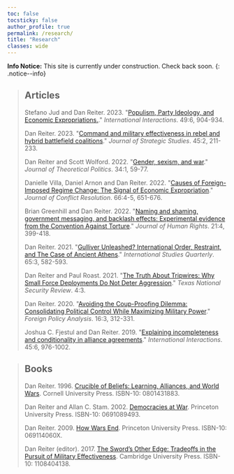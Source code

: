 ```yaml
---
toc: false
tocsticky: false
author_profile: true
permalink: /research/
title: "Research"
classes: wide
---
```


**Info Notice:** This site is currently under construction. Check back soon.
{: .notice--info}

> ## Articles
> Stefano Jud and Dan Reiter. 2023. "[Populism, Party Ideology, and Economic Expropriations.](https://www-tandfonline-com/action/showCitFormats?doi=10.1080%2F03050629.2023.2264464)." *International Interactions*. 49:6, 904-934.
>
> Dan Reiter. 2023. "[Command and military effectiveness in rebel and hybrid battlefield coalitions](https://www-tandfonline-com/doi/full/10.1080/01402390.2021.2002692)." *Journal of Strategic Studies*. 45:2, 211-233.
>
> Dan Reiter and Scott Wolford. 2022. "[Gender, sexism, and war](https://journals-sagepub-com/doi/full/10.1177/09516298211061151)." *Journal of Theoretical Politics*. 34:1, 59-77.
>
> Danielle Villa, Daniel Arnon and Dan Reiter. 2022. "[Causes of Foreign-Imposed Regime Change: The Signal of Economic Expropriation](https://journals-sagepub-com/doi/full/10.1177/00220027211070604)." *Journal of Conflict Resolution*. 66:4-5, 651-676.
>
> Brian Greenhill and Dan Reiter. 2022. "[Naming and shaming, government messaging, and backlash effects: Experimental evidence from the Convention Against Torture](https://www-tandfonline-com/doi/full/10.1080/14754835.2021.2011710)." *Journal of Human Rights*. 21:4, 399-418.
>
> Dan Reiter. 2021. "[Gulliver Unleashed? International Order, Restraint, and The Case of Ancient Athens](https://academic-oup-com/isq/article/65/3/582/6321881)." *International Studies Quarterly*. 65:3, 582-593.
>
> Dan Reiter and Paul Roast. 2021. "[The Truth About Tripwires: Why Small Force Deployments Do Not Deter Aggression](https://repositories.lib.utexas.edu/items/1fdd0d88-d181-4e2d-b0fb-2599b03c37a6)." *Texas National Security Review*. 4:3.
>
> Dan Reiter. 2020. "[Avoiding the Coup-Proofing Dilemma: Consolidating Political Control While Maximizing Military Power](https://academic-oup-com/fpa/article-pdf/doi/10.1093/fpa/oraa001/33403138/oraa001.pdf)." *Foreign Policy Analysis*. 16:3, 312-331.
>
> Joshua C. Fjestul and Dan Reiter. 2019. "[Explaining incompleteness and conditionality in alliance agreements](https://www-tandfonline-com/doi/abs/10.1080/03050629.2019.1647838)." *International Interactions*. 45:6, 976-1002.

> ## Books
>
> Dan Reiter. 1996. [Crucible of Beliefs: Learning, Alliances, and World Wars](https://www.amazon.com/Crucible-Beliefs-Learning-Alliances-Security/dp/0801431883). Cornell University Press. ISBN-10: 0801431883.
>
> Dan Reiter and Allan C. Stam. 2002. [Democracies at War](https://www.amazon.com/Democracies-at-War-Dan-Reiter/dp/0691089493/ref=sr_1_1?s=books&ie=UTF8&qid=1538355928&sr=1-1&keywords=democracies+at+war). Princeton University Press. ISBN-10: 0691089493.
>
> Dan Reiter. 2009. [How Wars End](https://www.amazon.com/How-Wars-End-Dan-Reiter/dp/069114060X). Princeton University Press. ISBN-10: 069114060X.
>
> Dan Reiter (editor). 2017. [The Sword’s Other Edge: Tradeoffs in the Pursuit of Military Effectiveness](https://www.amazon.com/Swords-Other-Edge-Trade-offs-Effectiveness/dp/1108404138/ref=sr_1_1?s=books&ie=UTF8&qid=1538355987&sr=1-1&keywords=The+Sword%E2%80%99s+Other+Edge%3A+Tradeoffs+in+the+Pursuit+of+Military+Effectiveness). Cambridge University Press. ISBN-10: 1108404138.
